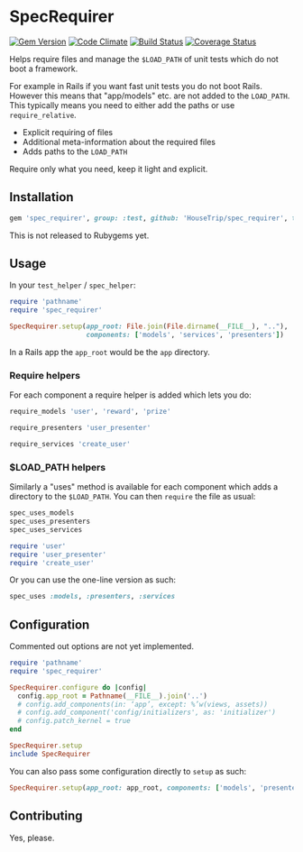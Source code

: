 # SpecRequirer

[![Gem Version](https://badge.fury.io/rb/spec_requirer.png)](http://badge.fury.io/rb/spec_requirer)
[![Code Climate](https://codeclimate.com/github/HouseTrip/spec_requirer.png)](https://codeclimate.com/github/HouseTrip/spec_requirer)
[![Build Status](https://travis-ci.org/HouseTrip/spec_requirer.png?branch=master)](https://travis-ci.org/HouseTrip/spec_requirer)
[![Coverage Status](https://coveralls.io/repos/HouseTrip/spec_requirer/badge.png?branch=master)](https://coveralls.io/r/HouseTrip/spec_requirer?branch=master)

Helps require files and manage the `$LOAD_PATH` of unit tests which do not boot
a framework.

For example in Rails if you want fast unit tests you do not boot Rails.
However this means that "app/models" etc. are not added to the `LOAD_PATH`.
This typically means you need to either add the paths or use `require_relative`.

* Explicit requiring of files
* Additional meta-information about the required files
* Adds paths to the `LOAD_PATH`

Require only what you need, keep it light and explicit.

## Installation

```ruby
gem 'spec_requirer', group: :test, github: 'HouseTrip/spec_requirer', tag: 'v0.0.2'
```

This is not released to Rubygems yet.

## Usage

In your `test_helper` / `spec_helper`:

```ruby
require 'pathname'
require 'spec_requirer'

SpecRequirer.setup(app_root: File.join(File.dirname(__FILE__), ".."),
                   components: ['models', 'services', 'presenters'])
```

In a Rails app the `app_root` would be the `app` directory.

### Require helpers

For each component a require helper is added which lets you do:

```ruby
require_models 'user', 'reward', 'prize'

require_presenters 'user_presenter'

require_services 'create_user'
```

### $LOAD_PATH helpers

Similarly a "uses" method is available for each component which adds a
directory to the `$LOAD_PATH`. You can then `require` the file as usual:

```ruby
spec_uses_models
spec_uses_presenters
spec_uses_services

require 'user'
require 'user_presenter'
require 'create_user'
```

Or you can use the one-line version as such:

```ruby
spec_uses :models, :presenters, :services
```

## Configuration

Commented out options are not yet implemented.

```ruby
require 'pathname'
require 'spec_requirer'

SpecRequirer.configure do |config|
  config.app_root = Pathname(__FILE__).join('..')
  # config.add_components(in: ‘app’, except: %’w(views, assets))
  # config.add_component('config/initializers', as: 'initializer')
  # config.patch_kernel = true
end

SpecRequirer.setup
include SpecRequirer
```

You can also pass some configuration directly to `setup` as such:

```ruby
SpecRequirer.setup(app_root: app_root, components: ['models', 'presenters'])
```

## Contributing

Yes, please.

